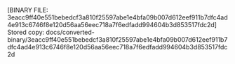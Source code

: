 [BINARY FILE: 3eacc9ff40e551bebedcf3a810f25597abe1e4bfa09b007d612eef911b7dfc4ad4e913c6746f8e120d56aa56eec718a7f6edfadd994604b3d853517fdc2d]
Stored copy: docs/converted-binary/3eacc9ff40e551bebedcf3a810f25597abe1e4bfa09b007d612eef911b7dfc4ad4e913c6746f8e120d56aa56eec718a7f6edfadd994604b3d853517fdc2d
